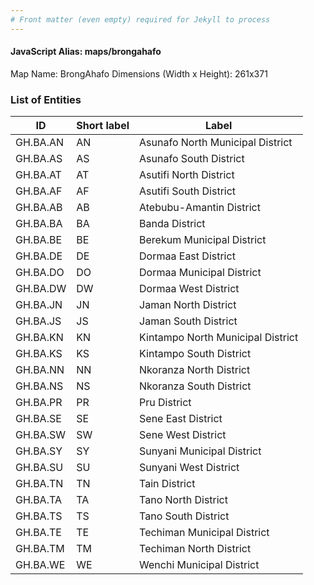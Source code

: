 ```yaml
---
# Front matter (even empty) required for Jekyll to process
---
```


#### JavaScript Alias: maps/brongahafo

Map Name: BrongAhafo
Dimensions (Width x Height): 261x371

### List of Entities

| ID       | Short label | Label                             |
| -------- | ----------- | --------------------------------- |
| GH.BA.AN | AN          | Asunafo North Municipal District  |
| GH.BA.AS | AS          | Asunafo South District            |
| GH.BA.AT | AT          | Asutifi North District            |
| GH.BA.AF | AF          | Asutifi South District            |
| GH.BA.AB | AB          | Atebubu-Amantin District          |
| GH.BA.BA | BA          | Banda District                    |
| GH.BA.BE | BE          | Berekum Municipal District        |
| GH.BA.DE | DE          | Dormaa East District              |
| GH.BA.DO | DO          | Dormaa Municipal District         |
| GH.BA.DW | DW          | Dormaa West District              |
| GH.BA.JN | JN          | Jaman North District              |
| GH.BA.JS | JS          | Jaman South District              |
| GH.BA.KN | KN          | Kintampo North Municipal District |
| GH.BA.KS | KS          | Kintampo South District           |
| GH.BA.NN | NN          | Nkoranza North District           |
| GH.BA.NS | NS          | Nkoranza South District           |
| GH.BA.PR | PR          | Pru District                      |
| GH.BA.SE | SE          | Sene East District                |
| GH.BA.SW | SW          | Sene West District                |
| GH.BA.SY | SY          | Sunyani Municipal District        |
| GH.BA.SU | SU          | Sunyani West District             |
| GH.BA.TN | TN          | Tain District                     |
| GH.BA.TA | TA          | Tano North District               |
| GH.BA.TS | TS          | Tano South District               |
| GH.BA.TE | TE          | Techiman Municipal District       |
| GH.BA.TM | TM          | Techiman North District           |
| GH.BA.WE | WE          | Wenchi Municipal District         |
